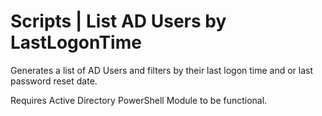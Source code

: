 # Scripts | List AD Users by LastLogonTime

Generates a list of AD Users and filters by their last logon time and or last password reset date.
 
Requires Active Directory PowerShell Module to be functional.
